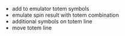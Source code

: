 - add to emulator totem symbols
- emulate spin result with totem combination
- additional symbols on totem line
- move totem line
